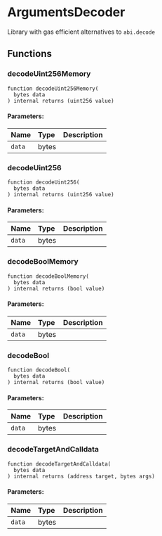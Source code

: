 # ArgumentsDecoder


Library with gas efficient alternatives to `abi.decode`




## Functions
### decodeUint256Memory
```solidity
function decodeUint256Memory(
  bytes data
) internal returns (uint256 value)
```


#### Parameters:
| Name | Type | Description                                                          |
| :--- | :--- | :------------------------------------------------------------------- |
|`data` | bytes | 


### decodeUint256
```solidity
function decodeUint256(
  bytes data
) internal returns (uint256 value)
```


#### Parameters:
| Name | Type | Description                                                          |
| :--- | :--- | :------------------------------------------------------------------- |
|`data` | bytes | 


### decodeBoolMemory
```solidity
function decodeBoolMemory(
  bytes data
) internal returns (bool value)
```


#### Parameters:
| Name | Type | Description                                                          |
| :--- | :--- | :------------------------------------------------------------------- |
|`data` | bytes | 


### decodeBool
```solidity
function decodeBool(
  bytes data
) internal returns (bool value)
```


#### Parameters:
| Name | Type | Description                                                          |
| :--- | :--- | :------------------------------------------------------------------- |
|`data` | bytes | 


### decodeTargetAndCalldata
```solidity
function decodeTargetAndCalldata(
  bytes data
) internal returns (address target, bytes args)
```


#### Parameters:
| Name | Type | Description                                                          |
| :--- | :--- | :------------------------------------------------------------------- |
|`data` | bytes | 


